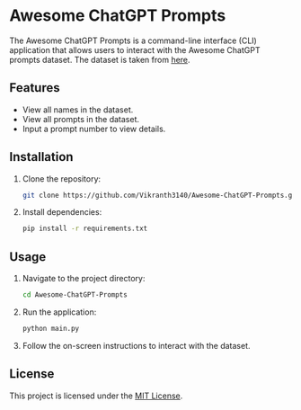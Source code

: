 # Awesome ChatGPT Prompts

The Awesome ChatGPT Prompts is a command-line interface (CLI) application that allows users to interact with the Awesome ChatGPT prompts dataset.
The dataset is taken from [here](https://huggingface.co/datasets/fka/awesome-chatgpt-prompts).

## Features

- View all names in the dataset.
- View all prompts in the dataset.
- Input a prompt number to view details.

## Installation

1. Clone the repository:

   ```bash
   git clone https://github.com/Vikranth3140/Awesome-ChatGPT-Prompts.git
   ```

2. Install dependencies:

   ```bash
   pip install -r requirements.txt
   ```

## Usage

1. Navigate to the project directory:

   ```bash
   cd Awesome-ChatGPT-Prompts
   ```

2. Run the application:

   ```bash
   python main.py
   ```

3. Follow the on-screen instructions to interact with the dataset.

## License

This project is licensed under the [MIT License](LICENSE).